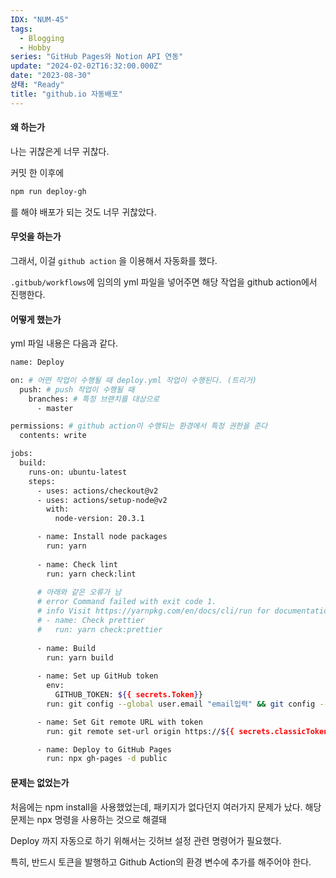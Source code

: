 ```yaml
---
IDX: "NUM-45"
tags:
  - Blogging
  - Hobby
series: "GitHub Pages와 Notion API 연동"
update: "2024-02-02T16:32:00.000Z"
date: "2023-08-30"
상태: "Ready"
title: "github.io 자동배포"
---
```

#### 왜 하는가

나는 귀찮은게 너무 귀찮다. 

커밋 한 이후에 

```bash
npm run deploy-gh
```

를 해야 배포가 되는 것도 너무 귀찮았다. 

#### 무엇을 하는가

그래서, 이걸 `github action` 을 이용해서 자동화를 했다. 

`.gitbub/workflows`에 임의의 yml 파일을 넣어주면 해당 작업을 github action에서 진행한다. 

#### 어떻게 했는가

yml 파일 내용은 다음과 같다. 

```bash
name: Deploy

on: # 어떤 작업이 수행될 때 deploy.yml 작업이 수행된다. (트리거)
  push: # push 작업이 수행될 때
    branches: # 특정 브랜치를 대상으로
      - master

permissions: # github action이 수행되는 환경에서 특정 권한을 준다
  contents: write

jobs:
  build:
    runs-on: ubuntu-latest
    steps:
      - uses: actions/checkout@v2
      - uses: actions/setup-node@v2
        with:
          node-version: 20.3.1

      - name: Install node packages
        run: yarn
        
      - name: Check lint
        run: yarn check:lint
        
      # 아래와 같은 오류가 남
      # error Command failed with exit code 1.
      # info Visit https://yarnpkg.com/en/docs/cli/run for documentation about this command.
      # - name: Check prettier
      #   run: yarn check:prettier
      
      - name: Build
        run: yarn build
        
      - name: Set up GitHub token
        env:
          GITHUB_TOKEN: ${{ secrets.Token}}
        run: git config --global user.email "email입력" && git config --global user.name "name입력"

      - name: Set Git remote URL with token
        run: git remote set-url origin https://${{ secrets.classicToken }}@github.com/Sharknia/Sharknia.github.io

      - name: Deploy to GitHub Pages
        run: npx gh-pages -d public
```

#### 문제는 없었는가

처음에는 npm install을 사용했었는데, 패키지가 없다던지 여러가지 문제가 났다. 해당 문제는 npx 명령을 사용하는 것으로 해결돼

Deploy 까지 자동으로 하기 위해서는 깃허브 설정 관련 명령어가 필요했다. 

특히, 반드시 토큰을 발행하고 Github Action의 환경 변수에 추가를 해주어야 한다. 

